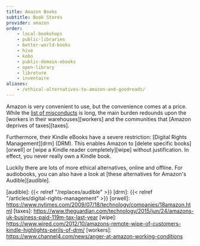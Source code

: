```yaml
---
title: Amazon Books
subtitle: Book Stores
provider: amazon
order:
    - local-bookshops
    - public-libraries
    - better-world-books
    - hive
    - kobo
    - public-domain-ebooks
    - open-library
    - libreture
    - inventaire
aliases:
    - /ethical-alternatives-to-amazon-and-goodreads/
---
```


Amazon is very convenient to use, but the convenience comes at a price. While the [list of misconducts][amazon-criticism] is long, the main burden redounds upon the [workers in their warehouses][workers] and the communities that [Amazon deprives of taxes][taxes].

Furthermore, their Kindle eBooks have a severe restriction: [Digital Rights Management][drm] (DRM). This enables Amazon to [delete specific books][orwell] or [wipe a Kindle reader completely][wipe] without justification. In effect, you never really own a Kindle book.

Luckily there are lots of more ethical alternatives, online and offline. For audiobooks, you can also have a look at [these alternatives for Amazon's Audible][audible].

[amazon-criticism]: https://en.wikipedia.org/wiki/Criticism_of_Amazon
[audible]: {{< relref "/replaces/audible" >}}
[drm]: {{< relref "/articles/digital-rights-management" >}}
[orwell]: https://www.nytimes.com/2009/07/18/technology/companies/18amazon.html
[taxes]: https://www.theguardian.com/technology/2015/jun/24/amazons-uk-business-paid-119m-tax-last-year
[wipe]: https://www.wired.com/2012/10/amazons-remote-wipe-of-customers-kindle-highlights-perils-of-drm/
[workers]: https://www.channel4.com/news/anger-at-amazon-working-conditions